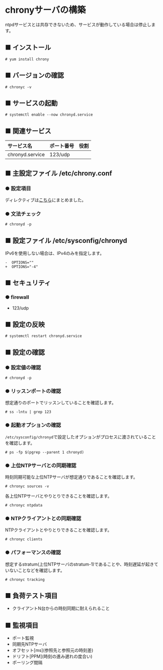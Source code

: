 # chronyサーバの構築
ntpdサービスとは共存できないため、サービスが動作している場合は停止します。
## ■ インストール
```
# yum install chrony
```
## ■ バージョンの確認
```
# chronyc -v
```
## ■ サービスの起動
```
# systemctl enable --now chronyd.service
```
## ■ 関連サービス
|サービス名|ポート番号|役割|
|:---|:---|:---|
|chronyd.service|123/udp||

## ■ 主設定ファイル /etc/chrony.conf
### ● 設定項目
ディレクティブは[こちら](https://github.com/thetaru/memorandum/tree/master/OS/Linux/CentOS8/chrony/chrony_server/directives)にまとめました。

### ● 文法チェック
```
# chronyd -p
```

## ■ 設定ファイル /etc/sysconfig/chronyd
IPv6を使用しない場合は、IPv4のみを指定します。
```
-  OPTIONS=""
+  OPTIONS="-4"
```

## ■ セキュリティ
### ● firewall
- 123/udp

## ■ 設定の反映
```
# systemctl restart chronyd.service
```

## ■ 設定の確認
### ● 設定値の確認
```
# chronyd -p
```

### ● リッスンポートの確認
想定通りのポートでリッスンしていることを確認します。
```
# ss -lntu | grep 123
```

### ● 起動オプションの確認
`/etc/sysconfig/chronyd`で設定したオプションがプロセスに渡されていることを確認します。
```
# ps -fp $(pgrep --parent 1 chronyd)
```

### ● 上位NTPサーバとの同期確認
時刻同期可能な上位NTPサーバが想定通りであることを確認します。
```
# chronyc sources -v
```
各上位NTPサーバとやりとりできることを確認します。
```
# chronyc ntpdata
```

### ● NTPクライアントとの同期確認
NTPクライアントとやりとりできることを確認します。
```
# chronyc clients
```

### ● パフォーマンスの確認
想定するstratum(上位NTPサーバのstratum-1)であることや、時刻遅延が起きていないことなどを確認します。
```
# chronyc tracking
```

## ■ 負荷テスト項目
- クライアントN台からの時刻同期に耐えられること

## ■ 監視項目
- ポート監視
- 同期先NTPサーバ
- オフセット\[ms\](参照先と参照元の時刻差)
- ドリフト\[PPM\](時刻の進み遅れの度合い)
- ポーリング間隔
